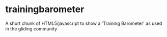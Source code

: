 # trainingbarometer
A short chunk of HTML5/javascript to show a 'Training Barometer' as used in the gliding community
